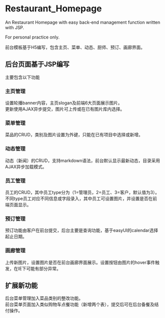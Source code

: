 # Restaurant_Homepage
An Restaurant Homepage with easy back-end management function written with JSP.

For personal practice only.

前台模板基于H5编写，包含主页、菜单、动态、厨师、预订、画廊界面。

## 后台页面基于JSP编写
主要包含以下功能
### 主页管理
设置轮播banner内容，主页slogan及前端6大页面展示图片。  
更新使用AJAX异步提交，图片可上传或在已有图片库内选择。
### 菜单管理
菜品的CRUD，类别及图片设置为外键，只能在已有项目中选择或新增。
### 动态管理
动态（新闻）的CRUD，支持markdown语法，前台默认显示最新动态，目录采用AJAX异步加载模式。
### 员工管理
员工的CRUD，其中员工type分为（1=管理员，2=员工、3=客户，默认值为3）。  
不同type员工对应不同信息或字段录入，其中员工可设置图片，并设置是否在前端页面显示。
### 预订管理
预订功能由客户在前台提交，后台主要是查询功能，基于easyUI的calendar选择起止日期。
### 画廊管理
上传新图片，设置图片是否在前台画廊界面展示。设置按钮由图片的hover事件触发，在IE下可能有部分异常。

## 扩展新功能
后台菜单管理加入菜品类别的整改功能。  
前台菜单页面加入类似购物车点餐功能（新增两个表），提交后可在后台备餐及结付操作。